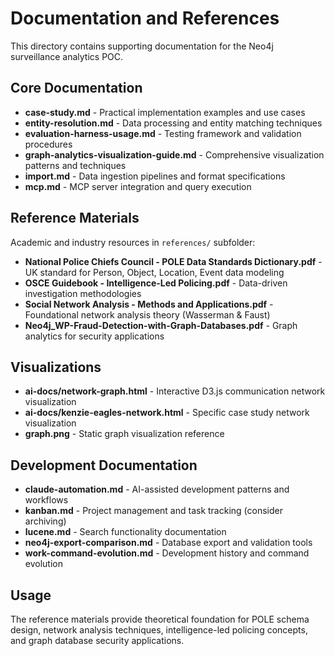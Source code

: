 # Documentation and References

This directory contains supporting documentation for the Neo4j surveillance analytics POC.

## Core Documentation

- **case-study.md** - Practical implementation examples and use cases
- **entity-resolution.md** - Data processing and entity matching techniques
- **evaluation-harness-usage.md** - Testing framework and validation procedures
- **graph-analytics-visualization-guide.md** - Comprehensive visualization patterns and techniques
- **import.md** - Data ingestion pipelines and format specifications
- **mcp.md** - MCP server integration and query execution

## Reference Materials

Academic and industry resources in `references/` subfolder:

- **National Police Chiefs Council - POLE Data Standards Dictionary.pdf** - UK standard for Person, Object, Location, Event data modeling
- **OSCE Guidebook - Intelligence-Led Policing.pdf** - Data-driven investigation methodologies
- **Social Network Analysis - Methods and Applications.pdf** - Foundational network analysis theory (Wasserman & Faust)
- **Neo4j_WP-Fraud-Detection-with-Graph-Databases.pdf** - Graph analytics for security applications

## Visualizations

- **ai-docs/network-graph.html** - Interactive D3.js communication network visualization
- **ai-docs/kenzie-eagles-network.html** - Specific case study network visualization
- **graph.png** - Static graph visualization reference

## Development Documentation

- **claude-automation.md** - AI-assisted development patterns and workflows
- **kanban.md** - Project management and task tracking (consider archiving)
- **lucene.md** - Search functionality documentation
- **neo4j-export-comparison.md** - Database export and validation tools
- **work-command-evolution.md** - Development history and command evolution

## Usage

The reference materials provide theoretical foundation for POLE schema design, network analysis techniques, intelligence-led policing concepts, and graph database security applications.